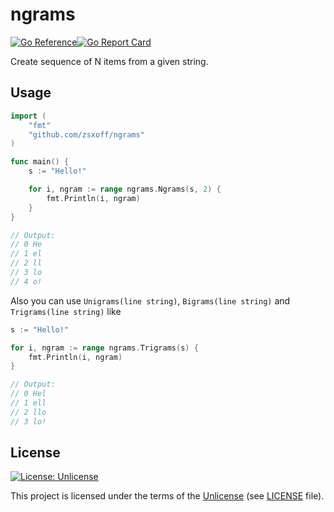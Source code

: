 # ngrams

[![Go Reference](https://pkg.go.dev/badge/github.com/zsxoff/ngrams.svg)](https://pkg.go.dev/github.com/zsxoff/ngrams)[![Go Report Card](https://goreportcard.com/badge/github.com/zsxoff/ngrams)](https://goreportcard.com/report/github.com/zsxoff/ngrams)

Create sequence of N items from a given string.

## Usage

```go
import (
    "fmt"
    "github.com/zsxoff/ngrams"
)

func main() {
    s := "Hello!"

    for i, ngram := range ngrams.Ngrams(s, 2) {
        fmt.Println(i, ngram)
    }
}

// Output:
// 0 He
// 1 el
// 2 ll
// 3 lo
// 4 o!
```

Also you can use `Unigrams(line string)`, `Bigrams(line string)` and `Trigrams(line string)` like

```go
s := "Hello!"

for i, ngram := range ngrams.Trigrams(s) {
    fmt.Println(i, ngram)
}

// Output:
// 0 Hel
// 1 ell
// 2 llo
// 3 lo!
```

## License

[![License: Unlicense](https://img.shields.io/badge/License-Unlicense-green.svg?style=flat-square)](https://unlicense.org/)

This project is licensed under the terms of the [Unlicense](https://unlicense.org/) (see [LICENSE](<https://github.com/zsxoff/ngrams/blob/master/LICENSE>) file).
